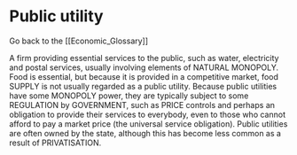 # Public utility

Go back to the [[Economic_Glossary]]


A firm providing essential services to the public, such as water, electricity and postal services, usually involving elements of NATURAL MONOPOLY. Food is essential, but because it is provided in a competitive market, food SUPPLY is not usually regarded as a public utility. Because public utilities have some MONOPOLY power, they are typically subject to some REGULATION by GOVERNMENT, such as PRICE controls and perhaps an obligation to provide their services to everybody, even to those who cannot afford to pay a market price (the universal service obligation). Public utilities are often owned by the state, although this has become less common as a result of PRIVATISATION.

